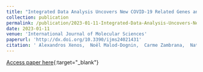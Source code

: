 ```yaml
---
title: "Integrated Data Analysis Uncovers New COVID-19 Related Genes and Potential Drug Re-Purposing Candidates"
collection: publication
permalink: /publication/2023-01-11-Integrated-Data-Analysis-Uncovers-New-COVID-19-Related-Genes-and-Potential-Drug-Re-Purposing-Candidates
date: 2023-01-11
venue: 'International Journal of Molecular Sciences'
paperurl: 'http://dx.doi.org/10.3390/ijms24021431'
citation: ' Alexandros Xenos,  Noël Malod-Dognin,  Carme Zambrana,  Nataša Pržulj, &quot;Integrated Data Analysis Uncovers New COVID-19 Related Genes and Potential Drug Re-Purposing Candidates.&quot; International Journal of Molecular Sciences, 2023.'
---
```

[Access paper here](http://dx.doi.org/10.3390/ijms24021431){:target="_blank"}

